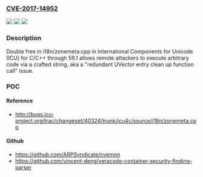 ### [CVE-2017-14952](https://cve.mitre.org/cgi-bin/cvename.cgi?name=CVE-2017-14952)
![](https://img.shields.io/static/v1?label=Product&message=n%2Fa&color=blue)
![](https://img.shields.io/static/v1?label=Version&message=n%2Fa&color=blue)
![](https://img.shields.io/static/v1?label=Vulnerability&message=n%2Fa&color=brighgreen)

### Description

Double free in i18n/zonemeta.cpp in International Components for Unicode (ICU) for C/C++ through 59.1 allows remote attackers to execute arbitrary code via a crafted string, aka a "redundant UVector entry clean up function call" issue.

### POC

#### Reference
- http://bugs.icu-project.org/trac/changeset/40324/trunk/icu4c/source/i18n/zonemeta.cpp

#### Github
- https://github.com/ARPSyndicate/cvemon
- https://github.com/vincent-deng/veracode-container-security-finding-parser

